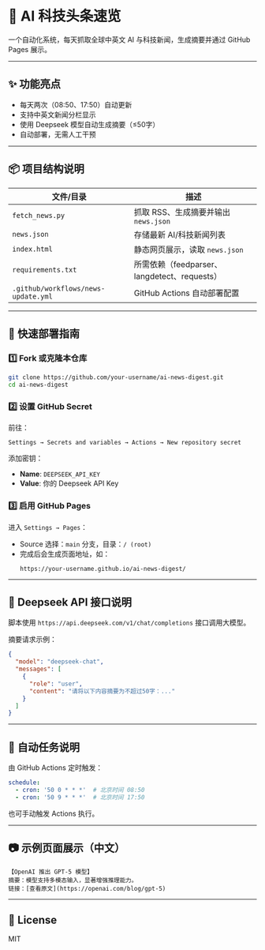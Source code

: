 # 🧠 AI 科技头条速览

一个自动化系统，每天抓取全球中英文 AI 与科技新闻，生成摘要并通过 GitHub Pages 展示。

---

## ✨ 功能亮点

- 每天两次（08:50、17:50）自动更新
- 支持中英文新闻分栏显示
- 使用 Deepseek 模型自动生成摘要（≤50字）
- 自动部署，无需人工干预

---

## 📦 项目结构说明

| 文件/目录 | 描述 |
|-----------|------|
| `fetch_news.py` | 抓取 RSS、生成摘要并输出 `news.json` |
| `news.json`     | 存储最新 AI/科技新闻列表 |
| `index.html`    | 静态网页展示，读取 `news.json` |
| `requirements.txt` | 所需依赖（feedparser、langdetect、requests） |
| `.github/workflows/news-update.yml` | GitHub Actions 自动部署配置 |

---

## 🚀 快速部署指南

### 1️⃣ Fork 或克隆本仓库

```bash
git clone https://github.com/your-username/ai-news-digest.git
cd ai-news-digest
```

### 2️⃣ 设置 GitHub Secret

前往：

`Settings → Secrets and variables → Actions → New repository secret`

添加密钥：

- **Name**: `DEEPSEEK_API_KEY`
- **Value**: 你的 Deepseek API Key

### 3️⃣ 启用 GitHub Pages

进入 `Settings → Pages`：

- Source 选择：`main` 分支，目录：`/ (root)`
- 完成后会生成页面地址，如：
  ```
  https://your-username.github.io/ai-news-digest/
  ```

---

## 🧠 Deepseek API 接口说明

脚本使用 `https://api.deepseek.com/v1/chat/completions` 接口调用大模型。

摘要请求示例：

```json
{
  "model": "deepseek-chat",
  "messages": [
    {
      "role": "user",
      "content": "请将以下内容摘要为不超过50字：..."
    }
  ]
}
```

---

## 🔄 自动任务说明

由 GitHub Actions 定时触发：

```yaml
schedule:
  - cron: '50 0 * * *'  # 北京时间 08:50
  - cron: '50 9 * * *'  # 北京时间 17:50
```

也可手动触发 Actions 执行。

---

## 📷 示例页面展示（中文）

```
【OpenAI 推出 GPT-5 模型】
摘要：模型支持多模态输入，显著增强推理能力。
链接：[查看原文](https://openai.com/blog/gpt-5)
```

---

## 📄 License

MIT
